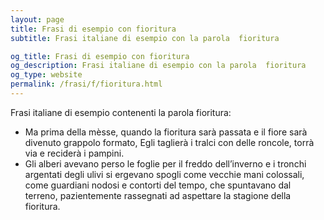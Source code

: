 ```yaml
---
layout: page
title: Frasi di esempio con fioritura 
subtitle: Frasi italiane di esempio con la parola  fioritura

og_title: Frasi di esempio con fioritura 
og_description: Frasi italiane di esempio con la parola  fioritura
og_type: website
permalink: /frasi/f/fioritura.html
---
```


Frasi italiane di esempio contenenti la parola fioritura:


- Ma prima della mèsse, quando la fioritura sarà passata e il fiore sarà divenuto grappolo formato, Egli taglierà i tralci con delle roncole, torrà via e reciderà i pampini.
- Gli alberi avevano perso le foglie per il freddo dell’inverno e i tronchi argentati degli ulivi si ergevano spogli come vecchie mani colossali, come guardiani nodosi e contorti del tempo, che spuntavano dal terreno, pazientemente rassegnati ad aspettare la stagione della fioritura.
